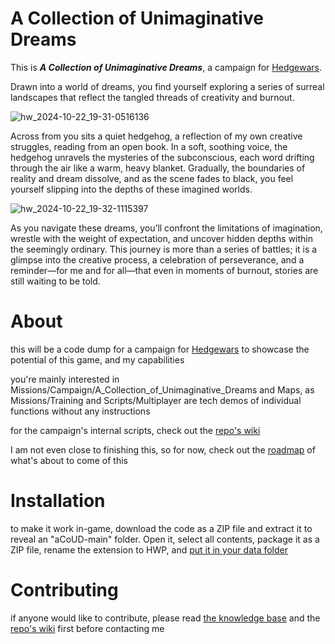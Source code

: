 # A Collection of Unimaginative Dreams

This is _**A Collection of Unimaginative Dreams**_, a campaign for [Hedgewars](https://www.hedgewars.org/).

Drawn into a world of dreams, you find yourself exploring a series of surreal landscapes that reflect the tangled threads of creativity and burnout.

![hw_2024-10-22_19-31-0516136](https://github.com/user-attachments/assets/233cc906-387b-49b7-ba7f-21807d33cbb8)

Across from you sits a quiet hedgehog, a reflection of my own creative struggles, reading from an open book. In a soft, soothing voice, the hedgehog unravels the mysteries of the subconscious, each word drifting through the air like a warm, heavy blanket. Gradually, the boundaries of reality and dream dissolve, and as the scene fades to black, you feel yourself slipping into the depths of these imagined worlds.

![hw_2024-10-22_19-32-1115397](https://github.com/user-attachments/assets/f689aad7-b554-4580-859d-1725502834a5)

As you navigate these dreams, you’ll confront the limitations of imagination, wrestle with the weight of expectation, and uncover hidden depths within the seemingly ordinary. This journey is more than a series of battles; it is a glimpse into the creative process, a celebration of perseverance, and a reminder—for me and for all—that even in moments of burnout, stories are still waiting to be told.

# About

this will be a code dump for a campaign for [Hedgewars](https://www.hedgewars.org/) to showcase the potential of this game, and my capabilities

you're mainly interested in Missions/Campaign/A_Collection_of_Unimaginative_Dreams and Maps, as Missions/Training and Scripts/Multiplayer are tech demos of individual functions without any instructions

for the campaign's internal scripts, check out the [repo's wiki](https://github.com/h3oCharles/aCoUD/wiki) 

I am not even close to finishing this, so for now, check out the [roadmap](https://docs.google.com/spreadsheets/d/15tYcsRryqzY5E5rcbczyLtZuXW3SZyQzfwme-BqET2M/edit?usp=sharing) of what's about to come of this

# Installation

to make it work in-game, download the code as a ZIP file and extract it to reveal an "aCoUD-main" folder. Open it, select all contents, package it as a ZIP file, rename the extension to HWP, and [put it in your data folder](https://www.hedgewars.org/node/6761)

# Contributing

if anyone would like to contribute, please read [the knowledge base](https://www.hedgewars.org/kb/LuaAPI) and the [repo's wiki](https://github.com/h3oCharles/aCoUD/wiki) first before contacting me
